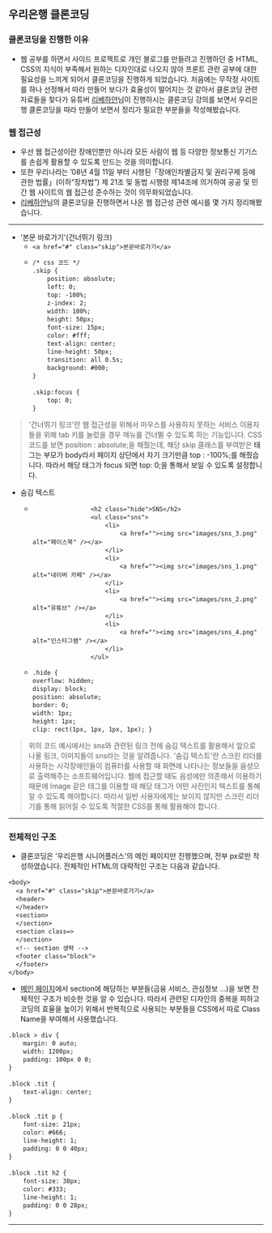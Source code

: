 ## 우리은행 클론코딩   

### 클론코딩을 진행한 이유 
- 웹 공부를 하면서 사이드 프로젝트로 개인 블로그를 만들려고 진행하던 중 HTML, CSS의 지식이 부족해서 원하는 디자인대로 나오지 않아 프론트 관련 공부에 대한 필요성을 느끼게 되어서 클론코딩을 진행하게 되었습니다. 처음에는 무작정 사이트를 하나 선정해서 따라 만들어 보다가 효율성이 떨어지는 것 같아서 클론코딩 관련 자료들을 찾다가 유튜버 [리베하얀](https://www.youtube.com/watch?v=EYDtiZIC4j8&list=PL_6yF2upGJYsFBBZMhUlZZ0VyBLor5JwL&index=34)님이 진행하시는 클론코딩 강의를 보면서 우리은행 클론코딩을 따라 만들어 보면서 정리가 필요한 부분들을 작성해봤습니다.

### 웹 접근성 
- 우선 웹 접근성이란 장애인뿐만 아니라 모든 사람이 웹 등 다양한 정보통신 기기스를 손쉽게 활용할 수 있도록 만드는 것을 의미합니다.
- 또한 우리나라는 ’08년 4월 11일 부터 시행된「장애인차별금지 및 권리구제 등에 관한 법률」(이하“장차법”) 제 21조 및 동법 시행령 제14조에 의거하여 공공 및 민간 웹 사이트의 웹 접근성 준수하는 것이 의무화되었습니다.
- [리베하얀](https://www.youtube.com/watch?v=EYDtiZIC4j8&list=PL_6yF2upGJYsFBBZMhUlZZ0VyBLor5JwL&index=34)님의 클론코딩을 진행하면서 나온 웹 접근성 관련 예시를 몇 가지 정리해봤습니다.
***
* '본문 바로가기'(건너뛰기 링크)
  + ```<a href="#" class="skip">본문바로가기</a>```
  + <pre><code>/* css 코드 */
    .skip {
        position: absolute;
        left: 0;
        top: -100%;
        z-index: 2;
        width: 100%;
        height: 50px;
        font-size: 15px;
        color: #fff;
        text-align: center;
        line-height: 50px;
        transition: all 0.5s;
        background: #000;
    }
    
    .skip:focus {
        top: 0;
    }
    </code></pre>
> '건너뛰기 링크'란 웹 접근성을 위해서 마우스를 사용하지 못하는 서비스 이용자들을 위해 tab 키를 눌렀을 경우 메뉴를 건너뛸 수 있도록 하는 기능입니다. CSS 코드를 보면 position : absolute;을 해줬는데, 해당 skip 클래스를 부여받은 <a> 태그는 부모가 body라서 페이지 상단에서 자기 크기만큼 top : -100%;를 해줬습니다. 따라서 해당 <a> 태그가 focus 되면 top: 0;을 통해서 보일 수 있도록 설정합니다. 
  
* 숨김 텍스트 
  + ```                     
                    <h2 class="hide">SNS</h2>
                    <ul class="sns">
                        <li>
                            <a href=""><img src="images/sns_3.png" alt="페이스북" /></a>
                        </li>
                        <li>
                            <a href=""><img src="images/sns_1.png" alt="네이버 카페" /></a>
                        </li>
                        <li>
                            <a href=""><img src="images/sns_2.png" alt="유튜브" /></a>
                        </li>
                        <li>
                            <a href=""><img src="images/sns_4.png" alt="인스타그램" /></a>
                        </li>
                    </ul>
    ```
  + <pre><code>.hide {
    overflow: hidden;
    display: block;
    position: absolute;
    border: 0;
    width: 1px;
    height: 1px;
    clip: rect(1px, 1px, 1px, 1px); }
    </code></pre>
 
>  위의 코드 예시에서는 sns와 관련된 링크 전에 숨김 텍스트를 활용해서 앞으로 나올 링크, 이미지들이 sns라는 것을 알려줍니다. '숨김 텍스트'란 스크린 리더를 사용하는 시각장애인들이 컴퓨터를 사용할 때 화면에 나타나는 정보들을 음성으로 출력해주는 소프트웨어입니다.
  웹에 접근할 때도 음성에만 의존해서 이용하기 때문에 Image 같은 태그를 이용할 때 해당 태그가 어떤 사진인지 텍스트를 통해 알 수 있도록 해야합니다. 따라서 일반 사용자에게는 보이지 않지만 스크린 리더기를 통해 읽어질 수 있도록 적절한 CSS를 통해 활용해야 합니다.
  
***

### 전체적인 구조 
- 클론코딩은 '우리은행 시니어플러스'의 메인 페이지만 진행했으며, 전부 px로만 작성하였습니다. 전체적인 HTML의 대략적인 구조는 다음과 같습니다. 
```
<body>
  <a href="#" class="skip">본문바로가기</a>
  <header>
  </header>
  <section>
  </section>
  <section class=>
  </section>
  <!-- section 생략 -->
  <footer class="block">
  </footer>
</body>
```

- [메인 페이지](https://github.com/Lee-moo/Woori_Clone_Coding/blob/main/woori/index.png)에서 section에 해당하는 부분들(금융 서비스, 관심정보 ...)을 보면 전체적인 구조가 비슷한 것을 알 수 있습니다. 따라서 관련된 디자인의 중복을 피하고 코딩의 효율을 높이기 위해서 반복적으로 사용되는 부분들을 CSS에서 따로 Class Name을 부여해서 사용했습니다.
```
.block > div {
    margin: 0 auto;
    width: 1200px;
    padding: 100px 0 0;
}

.block .tit {
    text-align: center;
}

.block .tit p {
    font-size: 21px;
    color: #666;
    line-height: 1;
    padding: 0 0 40px;
}

.block .tit h2 {
    font-size: 38px;
    color: #333;
    line-height: 1;
    padding: 0 0 28px;
}  
```

***

